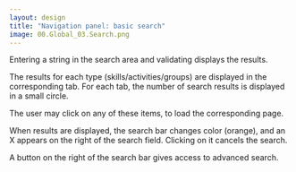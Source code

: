 ```yaml
---
layout: design
title: "Navigation panel: basic search"
image: 00.Global_03.Search.png
---
```


Entering a string in the search area and validating displays the results.

The results for each type (skills/activities/groups) are displayed in the corresponding tab. For each tab, the number of search results is displayed in a small circle.

The user may click on any of these items, to load the corresponding page.

When results are displayed, the search bar changes color (orange), and an X appears on the right of the search field. Clicking on it cancels the search.

A button on the right of the search bar gives access to advanced search.

